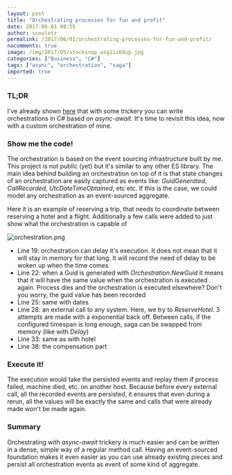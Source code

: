```yaml
---
layout: post
title: "Orchestrating processes for fun and profit"
date: 2017-06-01 08:55
author: scooletz
permalink: /2017/06/01/orchestrating-processes-for-fun-and-profit/
nocomments: true
image: /img/2017/05/stocksnap_wsg2ii60up.jpg
categories: ["Business", "C#"]
tags: ["async", "orchestration", "saga"]
imported: true
---
```


### TL;DR

I've already shown [here](https://blog.scooletz.com/2017/04/13/orchestrating-your-processes-with-durable-task/) that with some trickery you can write orchestrations in C# based on *async-await*. It's time to revisit this idea, now with a custom orchestration of mine.

### Show me the code!

The orchestration is based on the event sourcing infrastructure built by me. This project is not public (yet) but it's similar to any other ES library. The main idea behind building an orchestration on top of it is that state changes of an orchestration are easily captured as events like: *GuidGenerated*, *CallRecorded, UtcDateTimeObtained*, etc etc. If this is the case, we could model any orchestration as an event-sourced aggregate.

Here it is an example of reserving a trip, that needs to coordinate between reserving a hotel and a flight. Additionally a few calls were added to just show what the orchestration is capable of

![orchestration.png](/img/2017/05/orchestration.png)

* Line 19: orchestration can delay it's execution. It does not mean that it will stay in memory for that long. It will record the need of delay to be woken up when the time comes
* Line 22: when a Guid is generated with *Orchestration.NewGuid* it means that it will have the same value when the orchestration is executed again. Process dies and the orchestration is executed elsewhere? Don't you worry, the guid value has been recorded
* Line 25: same with dates
* Line 28: an external call to any system. Here, we try to *ReserveHotel*. 3 attempts are made with a exponential back off. Between calls, if the configured timespan is long enough, saga can be swapped from memory (like with *Delay*)
* Line 33: same as with hotel
* Line 38: the compensation part

### Execute it!

The execution would take the persisted events and replay them if process failed, machine died, etc. on another host. Because before every external call, all the recorded events are persisted, it ensures that even during a rerun, all the values will be exactly the same and calls that were already made won't be made again.

### Summary

Orchestrating with *async-await* trickery is much easier and can be written in a dense, simple way of a regular method call. Having an event-sourced foundation makes it even easier as you can use already existing pieces and persist all orchestration events as event of some kind of aggregate.
